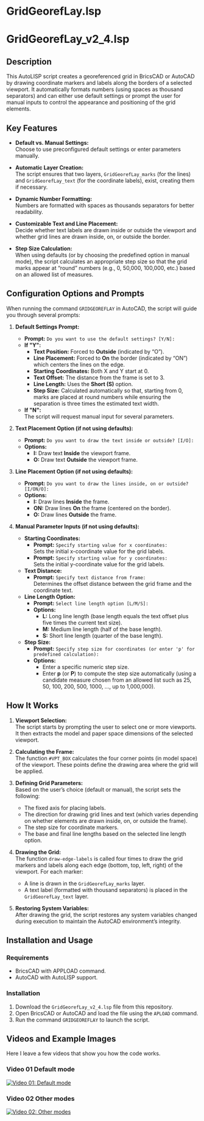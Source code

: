 # GridGeorefLay.lsp
# GridGeorefLay_v2_4.lsp

## Description

This AutoLISP script creates a georeferenced grid in BricsCAD or AutoCAD by drawing coordinate markers and labels along the borders of a selected viewport. It automatically formats numbers (using spaces as thousand separators) and can either use default settings or prompt the user for manual inputs to control the appearance and positioning of the grid elements.

## Key Features

- **Default vs. Manual Settings:**  
  Choose to use preconfigured default settings or enter parameters manually.
  
- **Automatic Layer Creation:**  
  The script ensures that two layers, `GridGeorefLay_marks` (for the lines) and `GridGeorefLay_text` (for the coordinate labels), exist, creating them if necessary.
  
- **Dynamic Number Formatting:**  
  Numbers are formatted with spaces as thousands separators for better readability.
  
- **Customizable Text and Line Placement:**  
  Decide whether text labels are drawn inside or outside the viewport and whether grid lines are drawn inside, on, or outside the border.
  
- **Step Size Calculation:**  
  When using defaults (or by choosing the predefined option in manual mode), the script calculates an appropriate step size so that the grid marks appear at “round” numbers (e.g., 0, 50,000, 100,000, etc.) based on an allowed list of measures.

## Configuration Options and Prompts

When running the command `GRIDGEOREFLAY` in AutoCAD, the script will guide you through several prompts:

1. **Default Settings Prompt:**
   - **Prompt:** `Do you want to use the default settings? [Y/N]:`
   - **If "Y":**  
     - **Text Position:** Forced to **Outside** (indicated by “O”).
     - **Line Placement:** Forced to **On** the border (indicated by “ON”) which centers the lines on the edge.
     - **Starting Coordinates:** Both X and Y start at 0.
     - **Text Offset:** The distance from the frame is set to 3.
     - **Line Length:** Uses the **Short (S)** option.
     - **Step Size:** Calculated automatically so that, starting from 0, marks are placed at round numbers while ensuring the separation is three times the estimated text width.
   - **If "N":**  
     The script will request manual input for several parameters.

2. **Text Placement Option (if not using defaults):**
   - **Prompt:** `Do you want to draw the text inside or outside? [I/O]:`
   - **Options:**  
     - **I:** Draw text **Inside** the viewport frame.
     - **O:** Draw text **Outside** the viewport frame.

3. **Line Placement Option (if not using defaults):**
   - **Prompt:** `Do you want to draw the lines inside, on or outside? [I/ON/O]:`
   - **Options:**  
     - **I:** Draw lines **Inside** the frame.
     - **ON:** Draw lines **On** the frame (centered on the border).
     - **O:** Draw lines **Outside** the frame.

4. **Manual Parameter Inputs (if not using defaults):**
   - **Starting Coordinates:**  
     - **Prompt:** `Specify starting value for x coordinates:`  
       Sets the initial x-coordinate value for the grid labels.
     - **Prompt:** `Specify starting value for y coordinates:`  
       Sets the initial y-coordinate value for the grid labels.
   - **Text Distance:**  
     - **Prompt:** `Specify text distance from frame:`  
       Determines the offset distance between the grid frame and the coordinate text.
   - **Line Length Option:**  
     - **Prompt:** `Select line length option [L/M/S]:`
     - **Options:**  
       - **L:** Long line length (base length equals the text offset plus five times the current text size).
       - **M:** Medium line length (half of the base length).
       - **S:** Short line length (quarter of the base length).
   - **Step Size:**  
     - **Prompt:** `Specify step size for coordinates (or enter 'p' for predefined calculation):`
     - **Options:**  
       - Enter a specific numeric step size.
       - Enter **p** (or **P**) to compute the step size automatically (using a candidate measure chosen from an allowed list such as 25, 50, 100, 200, 500, 1000, …, up to 1,000,000).

## How It Works

1. **Viewport Selection:**  
   The script starts by prompting the user to select one or more viewports. It then extracts the model and paper space dimensions of the selected viewport.

2. **Calculating the Frame:**  
   The function `#VPT_BOX` calculates the four corner points (in model space) of the viewport. These points define the drawing area where the grid will be applied.

3. **Defining Grid Parameters:**  
   Based on the user’s choice (default or manual), the script sets the following:
   - The fixed axis for placing labels.
   - The direction for drawing grid lines and text (which varies depending on whether elements are drawn inside, on, or outside the frame).
   - The step size for coordinate markers.
   - The base and final line lengths based on the selected line length option.

4. **Drawing the Grid:**  
   The function `draw-edge-labels` is called four times to draw the grid markers and labels along each edge (bottom, top, left, right) of the viewport. For each marker:
   - A line is drawn in the `GridGeorefLay_marks` layer.
   - A text label (formatted with thousand separators) is placed in the `GridGeorefLay_text` layer.

5. **Restoring System Variables:**  
   After drawing the grid, the script restores any system variables changed during execution to maintain the AutoCAD environment’s integrity.

## Installation and Usage

### Requirements

- BricsCAD with APPLOAD command.
- AutoCAD with AutoLISP support.

### Installation

1. Download the `GridGeorefLay_v2_4.lsp` file from this repository.
2. Open BricsCAD or AutoCAD and load the file using the `APLOAD` command.
3. Run the command `GRIDGEOREFLAY` to launch the script.

## Videos and Example Images

Here I leave a few videos that show you how the code works.

### Video 01 Default mode
[![Video 01: Default mode](https://img.youtube.com/vi/QisuGCfPqGo/0.jpg)](https://youtu.be/QisuGCfPqGo)

### Video 02 Other modes
[![Video 02: Other modes](https://img.youtube.com/vi/rH11AWEgVDI/0.jpg)](https://youtu.be/rH11AWEgVDI)





